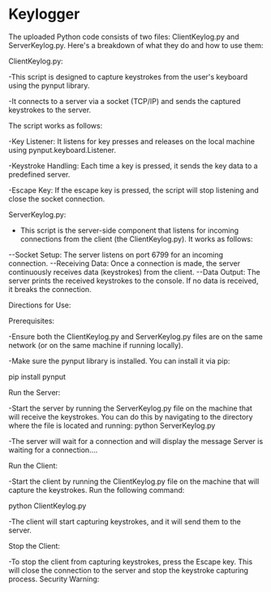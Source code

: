 # Keylogger

The uploaded Python code consists of two files: ClientKeylog.py and ServerKeylog.py. Here's a breakdown of what they do and how to use them:

ClientKeylog.py:

-This script is designed to capture keystrokes from the user's keyboard using the pynput library.

-It connects to a server via a socket (TCP/IP) and sends the captured keystrokes to the server.

The script works as follows:

-Key Listener: It listens for key presses and releases on the local machine using pynput.keyboard.Listener.

-Keystroke Handling: Each time a key is pressed, it sends the key data to a predefined server.

-Escape Key: If the escape key is pressed, the script will stop listening and close the socket connection.

ServerKeylog.py:

- This script is the server-side component that listens for incoming connections from the client (the ClientKeylog.py).
It works as follows:

--Socket Setup: The server listens on port 6799 for an incoming connection.
--Receiving Data: Once a connection is made, the server continuously receives data (keystrokes) from the client.
--Data Output: The server prints the received keystrokes to the console. If no data is received, it breaks the connection.

Directions for Use:


Prerequisites:

-Ensure both the ClientKeylog.py and ServerKeylog.py files are on the same network (or on the same machine if running locally).

-Make sure the pynput library is installed. You can install it via pip:

pip install pynput

Run the Server:

-Start the server by running the ServerKeylog.py file on the machine that will receive the keystrokes. You can do this by navigating to the directory where the file is located and running:
python ServerKeylog.py

-The server will wait for a connection and will display the message Server is waiting for a connection....

Run the Client:

-Start the client by running the ClientKeylog.py file on the machine that will capture the keystrokes. Run the following command:

python ClientKeylog.py

-The client will start capturing keystrokes, and it will send them to the server.

Stop the Client:

-To stop the client from capturing keystrokes, press the Escape key. This will close the connection to the server and stop the keystroke capturing process.
Security Warning:
